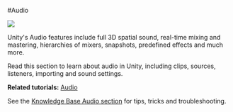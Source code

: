 #Audio

![](../uploads/Main/AudioIntroPic.jpg) 

Unity's Audio features include full 3D spatial sound, real-time mixing and mastering, hierarchies of mixers, snapshots, predefined effects and much more.

Read this section to learn about audio in Unity, including clips, sources, listeners, importing and sound settings. 

**Related tutorials:** [Audio](http://unity3d.com/learn/tutorials/topics/audio)

See the [Knowledge Base Audio section](https://support.unity3d.com/hc/en-us/sections/201377883-Audio) for tips, tricks and troubleshooting.